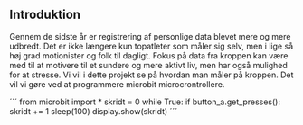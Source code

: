 ## Introduktion

Gennem de sidste år er registrering af personlige data blevet mere og mere udbredt.
Det er ikke længere kun topatleter som måler sig selv, men i lige så høj grad motionister og folk til dagligt. Fokus på data fra kroppen kan være med til at motivere til et sundere og mere aktivt liv, men har også mulighed for at stresse. Vi vil i dette projekt se på hvordan man måler på kroppen. Det vil vi gøre ved at programmere microbit microcrontrollere.


´´´
from microbit import *
skridt = 0
while True:
    if button_a.get_presses():
        skridt += 1
        sleep(100)
    display.show(skridt)
´´´
